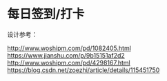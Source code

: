 # 每日签到/打卡

设计参考：

http://www.woshipm.com/pd/1082405.html
https://www.jianshu.com/p/9b15151af2d2
http://www.woshipm.com/pd/4298167.html
https://blog.csdn.net/zoezhi/article/details/115451750
